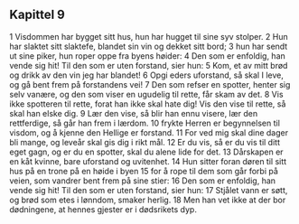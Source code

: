 ## Kapittel 9

1 Visdommen har bygget sitt hus, hun har hugget til sine syv stolper. 
2 Hun har slaktet sitt slaktefe, blandet sin vin og dekket sitt bord; 
3 hun har sendt ut sine piker, hun roper oppe fra byens høider: 
4 Den som er enfoldig, han vende sig hit! Til den som er uten forstand, sier hun: 
5 Kom, et av mitt brød og drikk av den vin jeg har blandet! 
6 Opgi eders uforstand, så skal I leve, og gå bent frem på forstandens vei! 
7 Den som refser en spotter, henter sig selv vanære, og den som viser en ugudelig til rette, får skam av det. 
8 Vis ikke spotteren til rette, forat han ikke skal hate dig! Vis den vise til rette, så skal han elske dig. 
9 Lær den vise, så blir han ennu visere, lær den rettferdige, så går han frem i lærdom. 
10 frykte Herren er begynnelsen til visdom, og å kjenne den Hellige er forstand. 
11 For ved mig skal dine dager bli mange, og leveår skal gis dig i rikt mål. 
12 Er du vis, så er du vis til ditt eget gagn, og er du en spotter, skal du alene lide for det. 
13 Dårskapen er en kåt kvinne, bare uforstand og uvitenhet. 
14 Hun sitter foran døren til sitt hus på en trone på en høide i byen 
15 for å rope til dem som går forbi på veien, som vandrer bent frem på sine stier: 
16 Den som er enfoldig, han vende sig hit! Til den som er uten forstand, sier hun: 
17 Stjålet vann er søtt, og brød som etes i lønndom, smaker herlig. 
18 Men han vet ikke at der bor dødningene, at hennes gjester er i dødsrikets dyp.